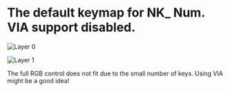 # The default keymap for NK_ Num. VIA support disabled.

![Layer 0](https://i.imgur.com/CoMteJW.png)

![Layer 1](https://i.imgur.com/LbIPiJj.png)

The full RGB control does not fit due to the small number of keys. Using VIA might be a good idea!
